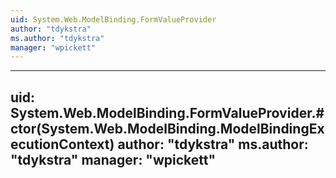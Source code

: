```yaml
---
uid: System.Web.ModelBinding.FormValueProvider
author: "tdykstra"
ms.author: "tdykstra"
manager: "wpickett"
---
```


---
uid: System.Web.ModelBinding.FormValueProvider.#ctor(System.Web.ModelBinding.ModelBindingExecutionContext)
author: "tdykstra"
ms.author: "tdykstra"
manager: "wpickett"
---
